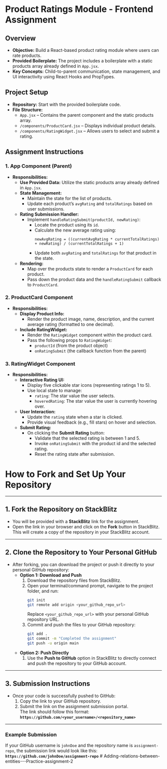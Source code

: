# Product Ratings Module - Frontend Assignment

## Overview
- **Objective:** Build a React-based product rating module where users can rate products.
- **Provided Boilerplate:** The project includes a boilerplate with a static products array already defined in `App.jsx`.
- **Key Concepts:** Child-to-parent communication, state management, and UI interactivity using React Hooks and PropTypes.

## Project Setup
- **Repository:** Start with the provided boilerplate code.
- **File Structure:**
  - `App.jsx` – Contains the parent component and the static products array.
  - `/components/ProductCard.jsx` – Displays individual product details.
  - `/components/RatingWidget.jsx` – Allows users to select and submit a rating.

## Assignment Instructions

### 1. App Component (Parent)
- **Responsibilities:**
  - **Use Provided Data:** Utilize the static products array already defined in `App.jsx`.
  - **State Management:**
    - Maintain the state for the list of products.
    - Update each product’s `avgRating` and `totalRatings` based on user submissions.
  - **Rating Submission Handler:**
    - Implement `handleRatingSubmit(productId, newRating)`:
      - Locate the product using its `id`.
      - Calculate the new average rating using:
        ```
        newAvgRating = ((currentAvgRating * currentTotalRatings) + newRating) / (currentTotalRatings + 1)
        ```
      - Update both `avgRating` and `totalRatings` for that product in the state.
  - **Rendering:**
    - Map over the products state to render a `ProductCard` for each product.
    - Pass down the product data and the `handleRatingSubmit` callback to `ProductCard`.

### 2. ProductCard Component
- **Responsibilities:**
  - **Display Product Info:**
    - Render the product image, name, description, and the current average rating (formatted to one decimal).
  - **Include RatingWidget:**
    - Render the `RatingWidget` component within the product card.
    - Pass the following props to `RatingWidget`:
      - `productId` (from the product object)
      - `onRatingSubmit` (the callback function from the parent)


### 3. RatingWidget Component
- **Responsibilities:**
  - **Interactive Rating UI:**
    - Display five clickable star icons (representing ratings 1 to 5).
    - Use local state to manage:
      - `rating`: The star value the user selects.
      - `hoveredRating`: The star value the user is currently hovering over.
  - **User Interaction:**
    - Update the `rating` state when a star is clicked.
    - Provide visual feedback (e.g., fill stars) on hover and selection.
  - **Submit Rating:**
    - On clicking the **Submit Rating** button:
      - Validate that the selected rating is between 1 and 5.
      - Invoke `onRatingSubmit` with the product id and the selected rating.
      - Reset the rating state after submission.



# **How to Fork and Set Up Your Repository**

---

## **1. Fork the Repository on StackBlitz**

- You will be provided with a **StackBlitz** link for the assignment.
- Open the link in your browser and click on the **Fork** button in StackBlitz.  
  This will create a copy of the repository in your StackBlitz account.

---

## **2. Clone the Repository to Your Personal GitHub**

- After forking, you can download the project or push it directly to your personal GitHub repository:
  - **Option 1: Download and Push**
    1. Download the repository files from StackBlitz.
    2. Open your terminal/command prompt, navigate to the project folder, and run:
       ```bash
       git init
       git remote add origin <your_github_repo_url>
       ```
       Replace `<your_github_repo_url>` with your personal GitHub repository URL.
    3. Commit and push the files to your GitHub repository:
       ```bash
       git add .
       git commit -m "Completed the assignment"
       git push -u origin main
       ```
  - **Option 2: Push Directly**
    1. Use the **Push to GitHub** option in StackBlitz to directly connect and push the repository to your GitHub account.

---

## **3. Submission Instructions**

- Once your code is successfully pushed to GitHub:
  1. Copy the link to your GitHub repository.
  2. Submit the link on the assignment submission portal.  
     The link should follow this format:  
     **`https://github.com/<your_username>/<repository_name>`**

---

### **Example Submission**

If your GitHub username is `johnDoe` and the repository name is `assignment-repo`, the submission link would look like this:  
**`https://github.com/johnDoe/assignment-repo`**
#   A d d i n g - r e l a t i o n s - b e t w e e n - e n t i t i e s - - - P r a c t i c e - a s s i g n m e n t - 2  
 